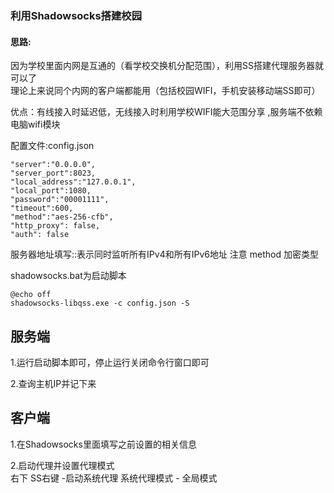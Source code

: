 ### 利用Shadowsocks搭建校园
#### 思路:  

因为学校里面内网是互通的（看学校交换机分配范围），利用SS搭建代理服务器就可以了  
理论上来说同个内网的客户端都能用（包括校园WIFI，手机安装移动端SS即可）  

优点：有线接入时延迟低，无线接入时利用学校WIFI能大范围分享 ,服务端不依赖电脑wifi模块

配置文件:config.json
```
"server":"0.0.0.0",  
"server_port":8023,  
"local_address":"127.0.0.1",  
"local_port":1080,  
"password":"00001111",  
"timeout":600,  
"method":"aes-256-cfb",  
"http_proxy": false,  
"auth": false  
```
服务器地址填写::表示同时监听所有IPv4和所有IPv6地址
注意 method 加密类型

shadowsocks.bat为启动脚本
```
@echo off  
shadowsocks-libqss.exe -c config.json -S  

```

## 服务端
1.运行启动脚本即可，停止运行关闭命令行窗口即可

2.查询主机IP并记下来

## 客户端
1.在Shadowsocks里面填写之前设置的相关信息  

2.启动代理并设置代理模式  
	右下 SS右键 -启动系统代理
	系统代理模式 - 全局模式

